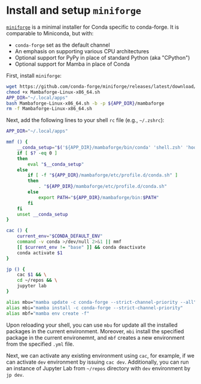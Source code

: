 # Install and setup `miniforge`

[`miniforge`](https://github.com/conda-forge/miniforge) is a minimal installer for Conda specific to conda-forge. It is comparable to Miniconda, but with:

* `conda-forge` set as the default channel
* An emphasis on supporting various CPU architectures
* Optional support for PyPy in place of standard Python (aka "CPython")
* Optional support for Mamba in place of Conda

First, install `miniforge`:
```bash
wget https://github.com/conda-forge/miniforge/releases/latest/download/Mambaforge-Linux-x86_64.sh
chmod +x Mambaforge-Linux-x86_64.sh
APP_DIR="~/.local/apps"
bash Mambaforge-Linux-x86_64.sh -b -p ${APP_DIR}/mambaforge
rm -f Mambaforge-Linux-x86_64.sh
```

Next, add the following lines to your shell `rc` file (e.g., `~/.zshrc`):

```bash
APP_DIR="~/.local/apps"

mmf () {
    __conda_setup="$('${APP_DIR}/mambaforge/bin/conda' 'shell.zsh' 'hook' 2> /dev/null)" 
    if [ $? -eq 0 ]
    then
        eval "$__conda_setup"
    else
        if [ -f "${APP_DIR}/mambaforge/etc/profile.d/conda.sh" ]
        then
            . "${APP_DIR}/mambaforge/etc/profile.d/conda.sh"
        else
            export PATH="${APP_DIR}/mambaforge/bin:$PATH" 
        fi
    fi
    unset __conda_setup
}

cac () {
    current_env="$CONDA_DEFAULT_ENV"
    command -v conda >/dev/null 2>&1 || mmf
    [[ $current_env != "base" ]] && conda deactivate
    conda activate $1
}

jp () {
    cac $1 && \
    cd ~/repos && \
    jupyter lab
}

alias mbu="mamba update -c conda-forge --strict-channel-priority --all"
alias mbi="mamba install -c conda-forge --strict-channel-priority"
alias mbf="mamba env create -f"
```

Upon reloading your shell, you can use `mbu` for update all the installed packages in the
current environment. Moreover, `mbi` install the specified package in the current environemnt,
and `mbf` creates a new environment from the specified `.yml` file.

Next, we can activate any existing environment using `cac`, for example, if we can activate
`dev` environment by issuing `cac dev`. Additionally, you can run an instance of Jupyter Lab
from `~/repos` directory with `dev` environment by `jp dev`.
